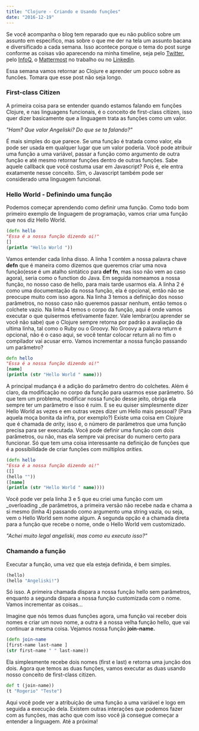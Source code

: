 ```yaml
---
title: "Clojure - Criando e Usando funções"
date: "2016-12-19"
---
```


Se você acompanha o blog tem reparado que eu não publico sobre um assunto em especifico, mas sobre o que me der na tela um assunto bacana e diversificado a cada semana. Isso acontece porque o tema do post surge conforme as coisas vão aparecendo na minha timeline, seja pelo [Twitter](https://twitter.com/), pelo [InfoQ](https://www.infoq.com/), o [Mattermost](https://about.mattermost.com/) no trabalho ou no [Linkedin](https://www.linkedin.com/).

Essa semana vamos retornar ao Clojure e aprender um pouco sobre as funcões. Tomara que esse post não seja longo.

### First-class Citizen

A primeira coisa para se entender quando estamos falando em funções Clojure, e nas linguagens funcionais, é o conceito de first-class citizen, isso quer dizer basicamente que a linguagem trata as funções como um valor.

_"Ham? Que valor Angeliski? Do que se ta falando?"_

É mais simples do que parece. Se uma função é tratada como valor, ela pode ser usada em qualquer lugar que um valor poderia. Você pode atribuir uma função a uma variável, passar a função como argumento de outra função e até mesmo retornar funções dentro de outras funções. Sabe aquele callback que você costuma usar em Javascript? Pois é, ele entra exatamente nesse conceito. Sim, o Javascript também pode ser considerado uma linguagem funcional.

### Hello World - Definindo uma função

Podemos começar aprendendo como definir uma função. Como todo bom primeiro exemplo de linguagem de programação, vamos criar uma função que nos diz Hello World. 

```clojure
(defn hello
"Essa é a nossa função dizendo oi!"
[]
(println "Hello World "))
``` 

Vamos entender cada linha disso. A linha 1 contém a nossa palavra chave **defn** que é maneira como dizemos que queremos criar uma nova função(esse é um atalho sintático para **def fn**, mas isso não vem ao caso agora), seria como o function do Java. Em seguida nomeamos a nossa função, no nosso caso de hello, para mais tarde usarmos ela. A linha 2 é como uma documentação da nossa função, ela é opcional, então não se preocupe muito com isso agora. Na linha 3 temos a definição dos nosso parâmetros, no nosso caso não queremos passar nenhum, então temos o colchete vazio. Na linha 4 temos o corpo da função, aqui é onde vamos executar o que quisermos efetivamente fazer. Vale lembrar(ou aprender se você não sabe) que o Clojure sempre retorna por padrão a avaliação da ultima linha, tal como o Ruby ou o Groovy. No Groovy a palavra return é opcional, não é o caso aqui, se você tentar colocar return ali no fim o compilador vai acusar erro. Vamos incrementar a nossa função passando um parâmetro?
```clojure
defn hello
"Essa é a nossa função dizendo oi!"
[name]
(println (str "Hello World " name)))
```

A principal mudança é a adição do parâmetro dentro do colchetes. Além é claro, da modificação no corpo da função para usarmos esse parâmetro. Só que tem um problema, modificar nossa função desse jeito, obriga ela sempre ter um parâmetro e isso é ruim. E se eu quiser simplesmente dizer Hello World as vezes e em outras vezes dizer um Hello mais pessoal? (Para aquela moça bonita da infra, por exemplo?) Existe uma coisa em Clojure que é chamada de _arity,_ isso é, o número de parâmetros que uma função precisa para ser executada. Você pode definir uma função com dois parâmetros, ou não, mas ela sempre vai precisar do numero certo para funcionar. Só que tem uma coisa interessante na definição de funções que é a possibilidade de criar funções com múltiplos _arities._ 

```clojure
(defn hello
"Essa é a nossa função dizendo oi!"
([]
(hello ""))
([name]
(println (str "Hello World " name))))
```
Você pode ver pela linha 3 e 5 que eu criei uma função com um _overloading _de parâmetros, a primeira versão não recebe nada e chama a si mesmo (linha 4) passando como argumento uma string vazia, ou seja, vem o Hello World sem nome algum. A segunda opção é a chamada direta para a função que recebe o nome, onde o Hello World vem customizado.

_"Achei muito legal angeliski, mas como eu executo isso?"_

### Chamando a função

Executar a função, uma vez que ela esteja definida, é bem simples. 
```clojure
(hello)
(hello "Angeliski!")
```

Só isso. A primeira chamada dispara a nossa função hello sem parâmetros, enquanto a segunda dispara a nossa função customizada com o nome. Vamos incrementar as coisas...

Imagine que nós temos duas funções agora, uma função vai receber dois nomes e criar um novo nome, a outra é a nossa velha função hello, que vai continuar a mesma coisa. Vejamos nossa função **join-name.** 

```clojure
(defn join-name
[first-name last-name ]
(str first-name " " last-name))
```
Ela simplesmente recebe dois nomes (first e last) e retorna uma junção dos dois. Agora que temos as duas funções, vamos executar as duas usando nosso conceito de first-class citizen. 

```clojure
def t (join-name))
(t "Rogerio" "Teste")
```

 Aqui você pode ver a atribuição de uma função a uma variável e logo em seguida a execução dela. Existem outras interações que podemos fazer com as funções, mas acho que com isso você já consegue começar a entender a linguagem. Até a próxima!

<Signature />